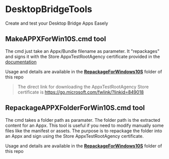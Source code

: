 # DesktopBridgeTools
Create and test your Desktop Bridge Apps Easely 

## MakeAPPXForWin10S.cmd tool
The cmd just take an Appx/Bundle filename as parameter. It "repackages" and signs it with the Store AppxTestRootAgency certificate provided in the [documentation](https://docs.microsoft.com/en-us/windows/uwp/porting/desktop-to-uwp-test-windows-s)

Usage and details are available in the [**RepackageForWindows10S**](RepackageForWindows10S) folder of this repo

> The direct link for downloading the AppxTestRootAgency Store certificate is https://go.microsoft.com/fwlink/?linkid=849018

## RepackageAPPXFolderForWin10S.cmd tool
The cmd takes a folder path as paramater. The folder path is the extracted content for an Appx. This tool is useful if you need to modify manually some files like the manifest or assets. The purpose is to repackage the folder into an Appx and sign using the Store AppxTestRootAgency certificate.

Usage and details are available in the [**RepackageForWindows10S**](RepackageForWindows10S) folder of this repo
